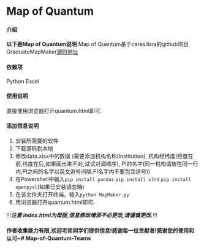 # Map of Quantum

#### 介绍

**以下是Map of Quantum说明**
Map of Quantum基于cereslibra的github项目GraduateMapMaker[源码地址](https://gitee.com/enterprises)

#### 依赖项

Python
Excel

#### 使用说明
直接使用浏览器打开quantum.html即可.

#### 添加信息说明

1.  安装所需要的软件
2.  下载源码到本地
3.  修改data.xlsx中的数据 (需要添加机构名称(Institution), 机构经纬度(经度在前,纬度在后,如果画出来不对,试试对调顺序), PI的名字(同一机构请放在同一行内,PI之间的名字以英文逗号间隔,PI名字内不要包含逗号))
4.  在Powershell中输入`pip install pandas` `pip install xlrd` `pip install openpyxl`(如果已安装请忽略)
5.  在该文件夹打开终端，输入`python MapMaker.py`
6. 用浏览器打开quantum.html即可.

!!!***注意 index.html为母版,信息修改增添不必更改,请谨慎更改.***!!!

#### 作者收集能力有限,欢迎老师同学们提供信息!感谢每一位贡献者!感谢您的使用和认可~# Map-of-Quantum-Teams
